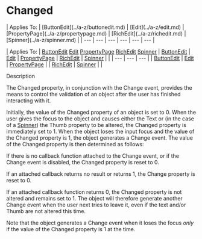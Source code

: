 




<h1 class="heading"><span class="name">Changed</span></h1>
| Applies To: | [ButtonEdit](../a-z/buttonedit.md) | [Edit](../a-z/edit.md) | [PropertyPage](../a-z/propertypage.md) | [RichEdit](../a-z/richedit.md) | [Spinner](../a-z/spinner.md) |
| --- | --- | --- | --- | --- | ---  |

| Applies To: | [ButtonEdit](../a-z/buttonedit.md) [Edit](../a-z/edit.md) [PropertyPage](../a-z/propertypage.md) [RichEdit](../a-z/richedit.md) [Spinner](../a-z/spinner.md) | [ButtonEdit](../a-z/buttonedit.md) | [Edit](../a-z/edit.md) | [PropertyPage](../a-z/propertypage.md) | [RichEdit](../a-z/richedit.md) | [Spinner](../a-z/spinner.md) |  |
| --- | --- | ---  |
| [ButtonEdit](../a-z/buttonedit.md) | [Edit](../a-z/edit.md) | [PropertyPage](../a-z/propertypage.md) |
| [RichEdit](../a-z/richedit.md) | [Spinner](../a-z/spinner.md) |  |


Description


The Changed property, in conjunction with the Change event, provides the means to control the validation of an object after the user has finished interacting with it.



Initially, the value of the Changed property of an object is set to 0. When the user gives the focus to the object and causes either the Text or (in the case of a [Spinner](../a-z/spinner.md)) the Thumb property to be altered, the Changed property is immediately set to 1. When the object loses the input focus and the value of the Changed property is 1, the object generates a Change event. The value of the Changed property is then determined as follows:


If there is no callback function attached to the Change event, or if the Change event is disabled, the Changed property is reset to 0.


If an attached callback returns no result or returns 1, the Change property is reset to 0.


If an attached callback function returns 0, the Changed property is not altered and remains set to 1. The object will therefore generate another Change event when the user next tries to leave it, even if the text and/or Thumb are not altered this time.


Note that the object generates a Change event when it loses the focus *only* if the value of the Changed property is 1 at the time.


